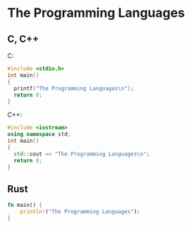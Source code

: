 # The Programming Languages
## C, C++
C:
```c
#include <stdio.h>
int main()
{
  printf("The Programming Languages\n");
  return 0;
}
```
C++:
```c++
#include <iostream>
using namespace std;
int main()
{
  std::cout << "The Programming Languages\n";
  return 0;
}
```
## Rust
```rust
fn main() {
    println!("The Programming Languages");
}
```
